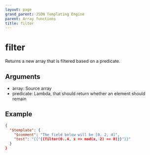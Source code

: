 ```yaml
---
layout: page
grand_parent: JSON Templating Engine
parent: Array functions
title: filter
---
```


# filter

Returns a new array that is filtered based on a predicate.

## Arguments

 - array: Source array
 - predicate: Lambda, that should return whether an element should remain

## Example

```json
{
  "$template": {
    "$comment": "The field below will be [0, 2, 4]",
    "test": "{{"{{filter(0..4, x => mod(x, 2) == 0)}}"}}"
  }
}
```
